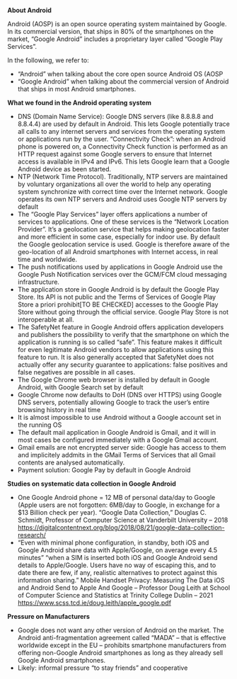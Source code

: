 **About Android**

Android (AOSP) is an open source operating system maintained by Google. In its commercial version, that ships in 80% of the smartphones on the market, “Google Android” includes a proprietary layer called “Google Play Services”.

In the following, we refer to:
- “Android” when talking about the core open source Android OS (AOSP
- “Google Android” when talking about the commercial version of Android that ships in most Android smartphones.

**What we found in the Android operating system**

- DNS (Domain Name Service): Google DNS servers (like 8.8.8.8 and 8.8.4.4) are used by default in Android. This lets Google potentially trace all calls to any internet servers and services from the operating system or applications run by the user.
    “Connectivity Check”: when an Android phone is powered on, a Connectivity Check function is performed as an HTTP request against some Google servers to ensure that Internet access is available in IPv4 and IPv6. This lets Google learn that a Google Android device as been started.
- NTP (Network Time Protocol). Traditionally, NTP servers are maintained by voluntary organizations all over the world to help any operating system synchronize with correct time over the Internet network. Google operates its own NTP servers and Android uses Google NTP servers by default
- The “Google Play Services” layer offers applications a number of services to applications. One of these services is the “Network Location Provider”. It’s a geolocation service that helps making geolocation faster and more efficient in some case, especially for indoor use. By default the Google geolocation service is used. Google is therefore aware of the geo-location of all Android smartphones with Internet access, in real time and worldwide.
- The push notifications used by applications in Google Android use the Google Push Notification services over the GCM/FCM cloud messaging infrastructure.
- The application store in Google Android is by default the Google Play Store. Its API is not public and the Terms of Services of Google Play Store a priori prohibit[TO BE CHECKED] accesses to the Google Play Store without going through the official service. Google Play Store is not interoperable at all.
- The SafetyNet feature in Google Android offers application developers and publishers the possibility to verify that the smartphone on which the application is running is so called “safe”. This feature makes it difficult for even legitimate Android vendors to allow applications using this feature to run. It is also generally accepted that SafetyNet does not actually offer any security guarantee to applications: false positives and false negatives are possible in all cases.
- The Google Chrome web browser is installed by default in Google Android, with Google Search set by default
- Google Chrome now defaults to DoH (DNS over HTTPS) using Google DNS servers, potentially allowing Google to track the user’s entire browsing history in real time
- It is almost impossible to use Android without a Google account set in the running OS
- The default mail application in Google Android is Gmail, and it will in most cases be configured immediately with a Google Gmail account.
- Gmail emails are not encrypted server side: Google has access to them and implicitely addmits in the GMail Terms of Services that all Gmail contents are analysed automatically.
- Payment solution: Google Pay by default in Google Android

**Studies on systematic data collection in Google Android**

- One Google Android phone = 12 MB of personal data/day to Google (Apple users are not forgotten: 6MB/day to Google, in exchange for a $13 Billion check per year).
    “Google Data Collection,” Douglas C. Schmidt, Professor of Computer Science at Vanderbilt University – 2018
    https://digitalcontentnext.org/blog/2018/08/21/google-data-collection-research/
- “Even with minimal phone configuration, in standby, both iOS and Google Android share data with Apple/Google, on average every 4.5 minutes” “when a SIM is inserted both iOS and Google Android send details to Apple/Google. Users have no way of escaping this, and to date there are few, if any, realistic alternatives to protect against this information sharing.”
    Mobile Handset Privacy: Measuring The Data iOS and Android Send to Apple And Google – Professor Doug Leith at School of Computer Science and Statistics at Trinity College Dublin – 2021
    https://www.scss.tcd.ie/doug.leith/apple_google.pdf

**Pressure on Manufacturers**

  - Google does not want any other version of Android on the market. The Android anti-fragmentation agreement called “MADA” – that is effective worldwide except in the EU – prohibits smartphone manufacturers from offering non-Google Android smartphones as long as they already sell Google Android smartphones.
  - Likely: informal pressure “to stay friends” and cooperative
